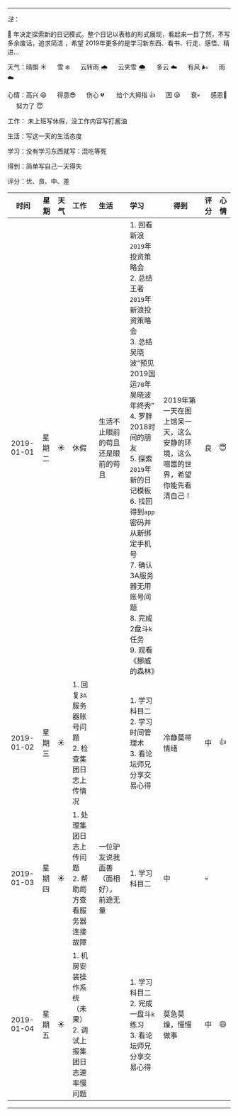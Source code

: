 ***
*注*：

:pig: 年决定探索新的日记模式。整个日记以表格的形式展现，看起来一目了然，不写多余废话，追求简洁 ，希望 2019年更多的是学习新东西、看书、行走、感悟、精进...

天气：晴朗 :sunny: &nbsp;&nbsp; &nbsp;&nbsp;雪 :snowflake: &nbsp;&nbsp; &nbsp;&nbsp;云转雨 :cloud_with_rain: 
&nbsp;&nbsp; &nbsp;&nbsp;云夹雪 :cloud_with_snow: &nbsp;&nbsp; &nbsp;&nbsp;多云 :cloud: 
&nbsp;&nbsp; &nbsp;&nbsp;有风 :wind_face: &nbsp;&nbsp; &nbsp;&nbsp;雨 :cloud:

心情：高兴 :smile: &nbsp;&nbsp; &nbsp;&nbsp;得意:sunglasses: &nbsp;&nbsp; &nbsp;&nbsp;伤心 :broken_heart: &nbsp;&nbsp; &nbsp;&nbsp;
给个大拇指 :+1: &nbsp;&nbsp; &nbsp;&nbsp;困	:sleepy:  &nbsp;&nbsp; &nbsp;&nbsp;衰:skull:  &nbsp;&nbsp; &nbsp;&nbsp;感恩:pray: 
&nbsp;&nbsp; &nbsp;&nbsp;努力了 :innocent:

工作： 未上班写休假，没工作内容写打酱油

生活：写这一天的生活态度

学习：没有学习东西就写：混吃等死

得到：简单写自己一天得失

评分：优、良、中、差



|时间|星期|天气|工作|生活|学习|得到|评分|心情|
|---|----|---|:---|:---|:---|---|---|---|
|2019-01-01|星期二|:sunny:|休假|生活不止眼前的苟且还是眼前的苟且|1. 回看新浪`2019`年投资策略会</br>2. 总结王者`2019`年新浪投资策略会</br>3. 总结吴晓波“预见2019国运`70`年吴晓波年终秀”</br>4. 罗胖2018时间的朋友</br>5. 探索`2019`年新的日记模板</br>6. 找回得到`app`密码并从新绑定手机号</br>7. 确认3A服务器无用账号问题</br>8. 完成2盘斗`k`任务</br> 9. 观看《挪威的森林》|2019年第一天在图上馆呆一天，这么安静的环境，这么喧嚣的世界，希望你能先看清自己！|良|:innocent:|
|2019-01-02|星期三|:sunny:|1. 回复`3A`服务器账号问题</br>2. 检查集团日志上传情况||1. 学习科目二</br>2. 学习时间管理术</br>3. 看论坛师兄分享交易心得|冷静莫带情绪|中|:+1:|
|2019-01-03|星期四|:sunny:|1. 处理集团日志上传问题</br>2. 帮助局方查看服务器连接故障|一位驴友说我面善（面相好），前途无量|1. 学习科目二|中|:skull:|
|2019-01-04|星期五|:sunny:|1. 机房安装操作系统（未果）</br>2. 调试上报集团日志速率慢问题||1. 学习科目二</br>2. 完成一盘斗`k`练习</br>3. 看论坛师兄分享交易心得|莫急莫燥，慢慢做事|中|:smile:|




***

